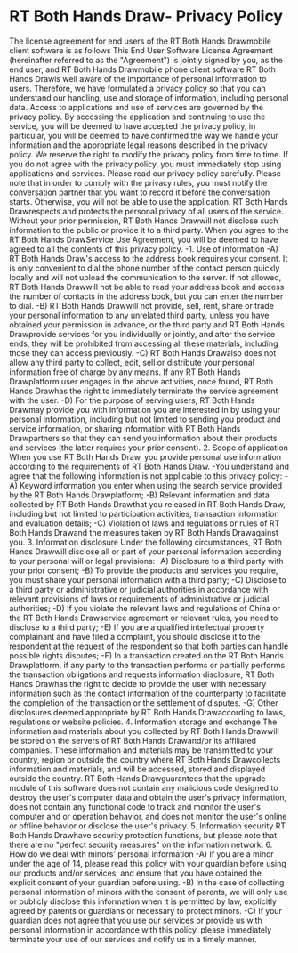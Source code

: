 # RT Both Hands Draw- Privacy Policy
The license agreement for end users of the RT Both Hands Drawmobile client software is as follows
This End User Software License Agreement (hereinafter referred to as the "Agreement") is jointly signed by you, as the end user, and RT Both Hands Drawmobile phone client software
RT Both Hands Drawis well aware of the importance of personal information to users. Therefore, we have formulated a privacy policy so that you can understand our handling, use and storage of information, including personal data. Access to applications and use of services are governed by the privacy policy.
By accessing the application and continuing to use the service, you will be deemed to have accepted the privacy policy, in particular, you will be deemed to have confirmed the way we handle your information and the appropriate legal reasons described in the privacy policy. We reserve the right to modify the privacy policy from time to time. If you do not agree with the privacy policy, you must immediately stop using applications and services. Please read our privacy policy carefully.
Please note that in order to comply with the privacy rules, you must notify the conversation partner that you want to record it before the conversation starts. Otherwise, you will not be able to use the application.
RT Both Hands Drawrespects and protects the personal privacy of all users of the service. Without your prior permission, RT Both Hands Drawwill not disclose such information to the public or provide it to a third party. When you agree to the RT Both Hands DrawService Use Agreement, you will be deemed to have agreed to all the contents of this privacy policy.
-1. Use of information
-A) RT Both Hands Draw's access to the address book requires your consent. It is only convenient to dial the phone number of the contact person quickly locally and will not upload the communication to the server. If not allowed, RT Both Hands Drawwill not be able to read your address book and access the number of contacts in the address book, but you can enter the number to dial.
-B) RT Both Hands Drawwill not provide, sell, rent, share or trade your personal information to any unrelated third party, unless you have obtained your permission in advance, or the third party and RT Both Hands Drawprovide services for you individually or jointly, and after the service ends, they will be prohibited from accessing all these materials, including those they can access previously.
-C) RT Both Hands Drawalso does not allow any third party to collect, edit, sell or distribute your personal information free of charge by any means. If any RT Both Hands Drawplatform user engages in the above activities, once found, RT Both Hands Drawhas the right to immediately terminate the service agreement with the user.
-D) For the purpose of serving users, RT Both Hands Drawmay provide you with information you are interested in by using your personal information, including but not limited to sending you product and service information, or sharing information with RT Both Hands Drawpartners so that they can send you information about their products and services (the latter requires your prior consent).
2. Scope of application
When you use RT Both Hands Draw, you provide personal use information according to the requirements of RT Both Hands Draw.
-You understand and agree that the following information is not applicable to this privacy policy:
-A) Keyword information you enter when using the search service provided by the RT Both Hands Drawplatform;
-B) Relevant information and data collected by RT Both Hands Drawthat you released in RT Both Hands Draw, including but not limited to participation activities, transaction information and evaluation details;
-C) Violation of laws and regulations or rules of RT Both Hands Drawand the measures taken by RT Both Hands Drawagainst you.
3. Information disclosure Under the following circumstances, RT Both Hands Drawwill disclose all or part of your personal information according to your personal will or legal provisions:
-A) Disclosure to a third party with your prior consent;
-B) To provide the products and services you require, you must share your personal information with a third party;
-C) Disclose to a third party or administrative or judicial authorities in accordance with relevant provisions of laws or requirements of administrative or judicial authorities;
-D) If you violate the relevant laws and regulations of China or the RT Both Hands Drawservice agreement or relevant rules, you need to disclose to a third party;
-E) If you are a qualified intellectual property complainant and have filed a complaint, you should disclose it to the respondent at the request of the respondent so that both parties can handle possible rights disputes;
-F) In a transaction created on the RT Both Hands Drawplatform, if any party to the transaction performs or partially performs the transaction obligations and requests information disclosure, RT Both Hands Drawhas the right to decide to provide the user with necessary information such as the contact information of the counterparty to facilitate the completion of the transaction or the settlement of disputes.
-G) Other disclosures deemed appropriate by RT Both Hands Drawaccording to laws, regulations or website policies.
4. Information storage and exchange The information and materials about you collected by RT Both Hands Drawwill be stored on the servers of RT Both Hands Drawand/or its affiliated companies. These information and materials may be transmitted to your country, region or outside the country where RT Both Hands Drawcollects information and materials, and will be accessed, stored and displayed outside the country.
RT Both Hands Drawguarantees that the upgrade module of this software does not contain any malicious code designed to destroy the user's computer data and obtain the user's privacy information, does not contain any functional code to track and monitor the user's computer and or operation behavior, and does not monitor the user's online or offline behavior or disclose the user's privacy.
5. Information security
RT Both Hands Drawhave security protection functions, but please note that there are no "perfect security measures" on the information network.
6. How do we deal with minors' personal information
-A) If you are a minor under the age of 14, please read this policy with your guardian before using our products and/or services, and ensure that you have obtained the explicit consent of your guardian before using.
-B) In the case of collecting personal information of minors with the consent of parents, we will only use or publicly disclose this information when it is permitted by law, explicitly agreed by parents or guardians or necessary to protect minors.
-C) If your guardian does not agree that you use our services or provide us with personal information in accordance with this policy, please immediately terminate your use of our services and notify us in a timely manner.

